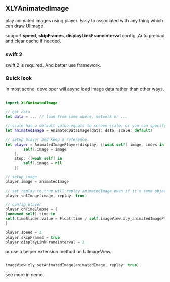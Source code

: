 ## XLYAnimatedImage ##

play animated images using player. Easy to associated with any thing which can draw UIImage.

support **speed**, **skipFrames**, **displayLinkFrameInterval** config. Auto preload and clear cache if needed.

### swift 2 ###

swift 2 is required. And better use framework.

### Quick look ###

In most scene, developer will async load image data rather than other ways.

```swift

import XLYAnimatedImage

// get data
let data = ... // load from some where, network or ...

// scale has a default value equals to screen scale, or you can specify it.
let animatedImage = AnimatedDataImage(data: data, scale: default)

// setup player and keep a reference.
let player = AnimatedImagePlayer(display: {[weak self] image, index in
        self?.image = image
    },
    stop: {[weak self] in
        self?.image = nil
    })

// setup image
player.image = animatedImage

// set replay to true will replay animatedImage even if it's same object.
player.setImage(image, replay: true)

// config player
player.onTimeElapse = {
[unowned self] time in
self.timeSlider.value = Float(time / self.imageView.xly_animatedImagePlayer!.totalTime)
}

player.speed = 2
player.skipFrames = true
player.displayLinkFrameInterval = 2


```

or use a helper extension method on UIImageView.

```swift

imageView.xly_setAnimatedImage(animatedImage, replay: true)

```

see more in demo.


